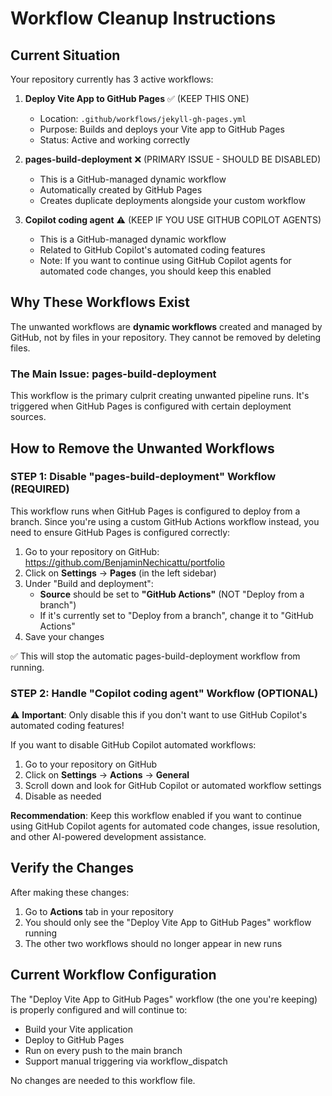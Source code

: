 # Workflow Cleanup Instructions

## Current Situation

Your repository currently has 3 active workflows:

1. **Deploy Vite App to GitHub Pages** ✅ (KEEP THIS ONE)
   - Location: `.github/workflows/jekyll-gh-pages.yml`
   - Purpose: Builds and deploys your Vite app to GitHub Pages
   - Status: Active and working correctly

2. **pages-build-deployment** ❌ (PRIMARY ISSUE - SHOULD BE DISABLED)
   - This is a GitHub-managed dynamic workflow
   - Automatically created by GitHub Pages
   - Creates duplicate deployments alongside your custom workflow

3. **Copilot coding agent** ⚠️ (KEEP IF YOU USE GITHUB COPILOT AGENTS)
   - This is a GitHub-managed dynamic workflow
   - Related to GitHub Copilot's automated coding features
   - Note: If you want to continue using GitHub Copilot agents for automated code changes, you should keep this enabled

## Why These Workflows Exist

The unwanted workflows are **dynamic workflows** created and managed by GitHub, not by files in your repository. They cannot be removed by deleting files.

### The Main Issue: pages-build-deployment

This workflow is the primary culprit creating unwanted pipeline runs. It's triggered when GitHub Pages is configured with certain deployment sources.

## How to Remove the Unwanted Workflows

### STEP 1: Disable "pages-build-deployment" Workflow (REQUIRED)

This workflow runs when GitHub Pages is configured to deploy from a branch. Since you're using a custom GitHub Actions workflow instead, you need to ensure GitHub Pages is configured correctly:

1. Go to your repository on GitHub: https://github.com/BenjaminNechicattu/portfolio
2. Click on **Settings** → **Pages** (in the left sidebar)
3. Under "Build and deployment":
   - **Source** should be set to **"GitHub Actions"** (NOT "Deploy from a branch")
   - If it's currently set to "Deploy from a branch", change it to "GitHub Actions"
4. Save your changes

✅ This will stop the automatic pages-build-deployment workflow from running.

### STEP 2: Handle "Copilot coding agent" Workflow (OPTIONAL)

⚠️ **Important**: Only disable this if you don't want to use GitHub Copilot's automated coding features!

If you want to disable GitHub Copilot automated workflows:

1. Go to your repository on GitHub
2. Click on **Settings** → **Actions** → **General**
3. Scroll down and look for GitHub Copilot or automated workflow settings
4. Disable as needed

**Recommendation**: Keep this workflow enabled if you want to continue using GitHub Copilot agents for automated code changes, issue resolution, and other AI-powered development assistance.

## Verify the Changes

After making these changes:

1. Go to **Actions** tab in your repository
2. You should only see the "Deploy Vite App to GitHub Pages" workflow running
3. The other two workflows should no longer appear in new runs

## Current Workflow Configuration

The "Deploy Vite App to GitHub Pages" workflow (the one you're keeping) is properly configured and will continue to:
- Build your Vite application
- Deploy to GitHub Pages
- Run on every push to the main branch
- Support manual triggering via workflow_dispatch

No changes are needed to this workflow file.
